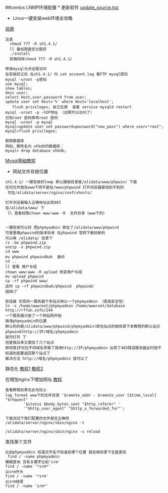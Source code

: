 ##centos LNMP环境配置
* 
更新软件
[update_source.tgz](http://help.aliyun.com/knowledge_detail.htm?knowledgeId=5974184 )

* Linux一键安装web环境全攻略 

 [视屏](http://help.aliyun.com/knowledge_detail.htm?spm=5176.788314854.3.4.CEdSHo&knowledgeId=5973945&categoryId=8314854) 
 
```
注意
  chmod 777 -R sh1.4.1/ 
  ll 看权限是否分配好 
  ./install
  卸载同样chmod 777 -R sh1.4.1/  
```
```
修改mysql允许远程访问
在安装好之后 在sh1.4.1/ 内 cat account.log 看FTP mysql密码  
mysql -uroot -p密码
use mysql;
show tables;
desc user;
select Host,user,password from user;
update user set Host='%' where Host='localhost';
   flush privileges; 自己生效  或者 service mysqld restart
mysql -uroot -p -hIP地址 （远程可以访问了）
已知root 密码修改root 密码
mysql -uroot -p mysql
mysql>update user set password=password("new_pass") where user="root";
mysql>flush privileges;
```

```
删除数据库
例如，删除名为 xhkdb的数据库：
mysql> drop database xhkdb;

```
[Mysql基础教程](http://c.biancheng.net/cpp/html/1446.html)



* 网站文件存放位置

```
sh1.4.1/ 一键安装的lnmp 默认跟根目录是/alidata/www/phpwin/ 下面 
任何文件放在www下而不是在/www/phpwind 打开浏览器是找到不到的
 可在/alidata/server/nginx/conf/vhosts/

打开浏览器输入正确地址出现403  
在/alidata/www/ 下
 ll 查看权限chown www:www -R  文件目录（www下的）


一键安装可以将 把phpmyadmin 放在了/alidata/www/phpwind
可是里面phpwind的版本较老 在phpwind 官网下载较新的
可以再 /alidata/ 目录下
rz -be phpwind.zip
unzip -x phpwind.zip
cd www
mv phpwind phpwindbak  备份
cd ..
ll 查看 用户与组
chown www:www -R upload 改变用户与组
mv upload phpwind
cp -rf phpwind www/  
这时 cp -rf phpwindbak/phpwind  phpwind/
就OK了
```
```
软连接 实现同一服务器下多站点用以一个phpmyadmin （提高安全性）
ln -s /home/wwwroot/phpmyadmin /home/wwwroot/database
http://rffan.info/244
一个服务器只装了一个网站刚开始
搞清phpmyadmin的位置
默认的的是/alidata/www/phpwind/phpmyadmin(即在站点的根目录下本教程的默认站点phpwind)http://IP/域名/phpmyadmin
就可打开 了
但是我后来又增加了几个站点
即同意IP对应不同域名导致了我用http://IP/phpmyadmin 出现了403错误服务器此时就不知道到底要返回那个站点了
解决方法 http://域名/phpmyadmin 就可以了
```




静态化
[教程1](http://help.aliyun.com/knowledge_list.htm?categoryId=8314854)
[教程2](http://help.aliyun.com/knowledge_detail.htm?spm=5176.788314854.3.5.FBAY9d&knowledgeId=5973947&categoryId=8314854) 

在增加nginx下增加网址 
[教程](http://bbs.aliyun.com/read/3189.html)
```
查看教程如果无此句加上
log_format www下的文件目录 '$remote_addr - $remote_user [$time_local] "$request" '
		'$status $body_bytes_sent "$http_referer" '
		'"$http_user_agent" "$http_x_forwarded_for"';

下面测试下我们配置的文件是否正确吧 
/alidata/server/nginx/sbin/nginx -t

/alidata/server/nginx/sbin/nginx -s reload

```


查找某个文件
```
比如phpmyadmin 知道文件名不知道在哪个位置 就在根目录下全盘查找
 find / -name phpmyadmin
模糊查询 含有关键字比如'srm'
find / -name '*srm*'
以srm开头
find / -name '*srm'
以srm结尾
find / -name 'srm*'
```

